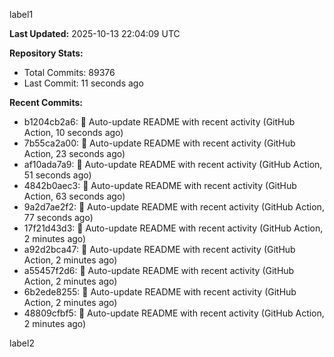 
label1 
<!-- ACTIVITY_START -->
**Last Updated:** 2025-10-13 22:04:09 UTC

**Repository Stats:**
- Total Commits: 89376
- Last Commit: 11 seconds ago

**Recent Commits:**
- b1204cb2a6: 🤖 Auto-update README with recent activity (GitHub Action, 10 seconds ago)
- 7b55ca2a00: 🤖 Auto-update README with recent activity (GitHub Action, 23 seconds ago)
- af10ada7a9: 🤖 Auto-update README with recent activity (GitHub Action, 51 seconds ago)
- 4842b0aec3: 🤖 Auto-update README with recent activity (GitHub Action, 63 seconds ago)
- 9a2d7ae2f2: 🤖 Auto-update README with recent activity (GitHub Action, 77 seconds ago)
- 17f21d43d3: 🤖 Auto-update README with recent activity (GitHub Action, 2 minutes ago)
- a92d2bca47: 🤖 Auto-update README with recent activity (GitHub Action, 2 minutes ago)
- a55457f2d6: 🤖 Auto-update README with recent activity (GitHub Action, 2 minutes ago)
- 6b2ede8255: 🤖 Auto-update README with recent activity (GitHub Action, 2 minutes ago)
- 48809cfbf5: 🤖 Auto-update README with recent activity (GitHub Action, 2 minutes ago)
<!-- ACTIVITY_END -->

label2
